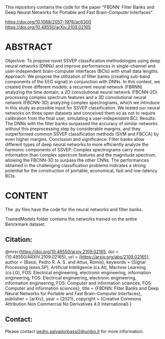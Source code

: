This repository contains the code for the paper "FBDNN: Filter Banks and Deep Neural Networks for Portable and Fast Brain-Computer Interfaces". 

https://doi.org/10.1088/2057-1976/ac6300
https://doi.org/10.48550/arXiv.2109.02165

# ABSTRACT
Objective: To propose novel SSVEP classification methodologies using deep neural networks (DNNs) and improve performances in single-channel and user-independent brain-computer interfaces (BCIs) with small data lengths. Approach: We propose the utilization of filter banks (creating sub-band components of the EEG signal) in conjunction with DNNs. In this context, we created three different models: a recurrent neural network (FBRNN) analyzing the time domain, a 2D convolutional neural network (FBCNN-2D) processing complex spectrum features and a 3D convolutional neural network (FBCNN-3D) analyzing complex spectrograms, which we introduce in this study as possible input for SSVEP classification. We tested our neural networks on three open datasets and conceived them so as not to require calibration from the final user, simulating a user-independent BCI. Results: The DNNs with the filter banks surpassed the accuracy of similar networks without this preprocessing step by considerable margins, and they outperformed common SSVEP classification methods (SVM and FBCCA) by even higher margins. Conclusion and significance: Filter banks allow different types of deep neural networks to more efficiently analyze the harmonic components of SSVEP. Complex spectrograms carry more information than complex spectrum features and the magnitude spectrum, allowing the FBCNN-3D to surpass the other CNNs. The performances obtained in the challenging classification problems indicates a strong potential for the construction of portable, economical, fast and low-latency BCIs.

# CONTENT
The .py files have the code for the neural networks and filter banks.

TrainedModels folder contains the networks trained on the entire Benckmark dataset.

## Citation:
@misc{https://doi.org/10.48550/arxiv.2109.02165,
  doi = {10.48550/ARXIV.2109.02165},
  url = {https://arxiv.org/abs/2109.02165},
  author = {Bassi, Pedro R. A. S. and Attux, Romis},
  keywords = {Signal Processing (eess.SP), Artificial Intelligence (cs.AI), Machine Learning (cs.LG), FOS: Electrical engineering, electronic engineering, information engineering, FOS: Electrical engineering, electronic engineering, information engineering, FOS: Computer and information sciences, FOS: Computer and information sciences},
  title = {FBDNN: Filter Banks and Deep Neural Networks for Portable and Fast Brain-Computer Interfaces},
  publisher = {arXiv},
  year = {2021},
  copyright = {Creative Commons Attribution Non Commercial No Derivatives 4.0 International}
}

## Contact:
Please contact pedro.salvadorbassi2@unibo.it for more information.

